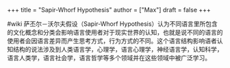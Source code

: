 +++
title = "Sapir-Whorf Hypothesis"
author = ["Max"]
draft = false
+++

\#wiki
萨丕尔－沃尔夫假设（Sapir-Whorf Hypothesis）认为不同语言里所包含的文化概念和分类会影响语言使用者对于现实世界的认知，也就是说不同的语言的使用者会因语言差异而产生思考方式，行为方式的不同。这个语言结构影响语者认知结构的说法涉及到人类语言学，心理学，语言心理学，神经语言学，认知科学，语言人类学，语言社会学，语言哲学等多个领域并在这些领域中被广泛学习。

